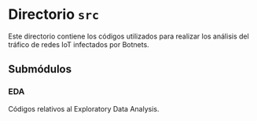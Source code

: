 # Directorio `src`

Este directorio contiene los códigos utilizados para realizar los análisis del tráfico de redes IoT infectados por Botnets.

## Submódulos

### EDA

Códigos relativos al Exploratory Data Analysis.
